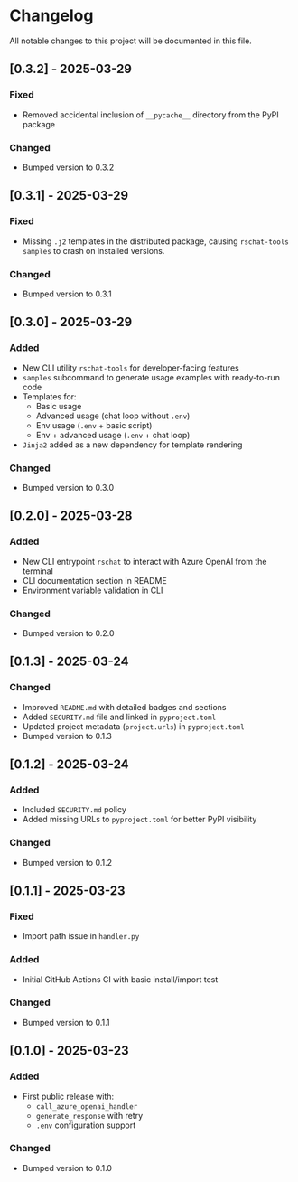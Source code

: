 # Changelog

All notable changes to this project will be documented in this file.

## [0.3.2] - 2025-03-29
### Fixed
- Removed accidental inclusion of `__pycache__` directory from the PyPI package

### Changed
- Bumped version to 0.3.2

## [0.3.1] - 2025-03-29
### Fixed
- Missing `.j2` templates in the distributed package, causing `rschat-tools samples` to crash on installed versions.

### Changed
- Bumped version to 0.3.1

## [0.3.0] - 2025-03-29
### Added
- New CLI utility `rschat-tools` for developer-facing features
- `samples` subcommand to generate usage examples with ready-to-run code
- Templates for:
  - Basic usage
  - Advanced usage (chat loop without `.env`)
  - Env usage (`.env` + basic script)
  - Env + advanced usage (`.env` + chat loop)
- `Jinja2` added as a new dependency for template rendering

### Changed
- Bumped version to 0.3.0

## [0.2.0] - 2025-03-28
### Added
- New CLI entrypoint `rschat` to interact with Azure OpenAI from the terminal
- CLI documentation section in README
- Environment variable validation in CLI

### Changed
- Bumped version to 0.2.0

## [0.1.3] - 2025-03-24
### Changed
- Improved `README.md` with detailed badges and sections
- Added `SECURITY.md` file and linked in `pyproject.toml`
- Updated project metadata (`project.urls`) in `pyproject.toml`
- Bumped version to 0.1.3

## [0.1.2] - 2025-03-24
### Added
- Included `SECURITY.md` policy
- Added missing URLs to `pyproject.toml` for better PyPI visibility

### Changed
- Bumped version to 0.1.2

## [0.1.1] - 2025-03-23
### Fixed
- Import path issue in `handler.py`

### Added
- Initial GitHub Actions CI with basic install/import test

### Changed
- Bumped version to 0.1.1

## [0.1.0] - 2025-03-23
### Added
- First public release with:
  - `call_azure_openai_handler`
  - `generate_response` with retry
  - `.env` configuration support

### Changed
- Bumped version to 0.1.0